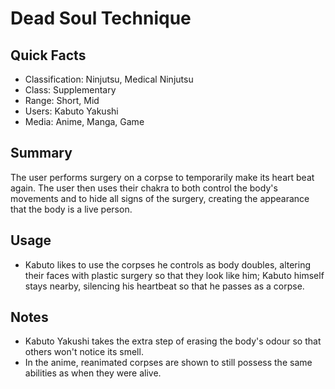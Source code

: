 # Dead Soul Technique

## Quick Facts
- Classification: Ninjutsu, Medical Ninjutsu
- Class: Supplementary
- Range: Short, Mid
- Users: Kabuto Yakushi
- Media: Anime, Manga, Game

## Summary
The user performs surgery on a corpse to temporarily make its heart beat again. The user then uses their chakra to both control the body's movements and to hide all signs of the surgery, creating the appearance that the body is a live person.

## Usage
- Kabuto likes to use the corpses he controls as body doubles, altering their faces with plastic surgery so that they look like him; Kabuto himself stays nearby, silencing his heartbeat so that he passes as a corpse.

## Notes
- Kabuto Yakushi takes the extra step of erasing the body's odour so that others won't notice its smell.
- In the anime, reanimated corpses are shown to still possess the same abilities as when they were alive.
